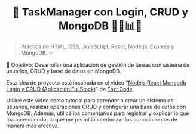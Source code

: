 <h1 align='center'>🌟 TaskManager con Login, CRUD y MongoDB 🔐🔄📊🌟</h1>

> Práctica de HTML, CSS, JavaScript, React, Node.js, Express y MongoDB. ✨

🎯 Objetivo: Desarrollar una aplicación de gestión de tareas con sistema de usuarios, CRUD y base de datos en MongoDB.

Esta idea de proyecto está inspirada en el video "[Nodejs React Mongodb Login y CRUD (Aplicación FullStack)](https://youtu.be/NmkY4JgS21A?si=qWD6Td1IJp2UYNN6)" de [Fazt Code](https://www.youtube.com/@blackcode2).

Utilicé este video como tutorial para aprender a crear un sistema de usuarios, realizar operaciones CRUD y configurar una base de datos con MongoDB. Además, utilicé los comentarios para registrar y explicar lo que iba aprendiendo, lo que me permitió interiorizar los conocimientos de manera más efectiva.

